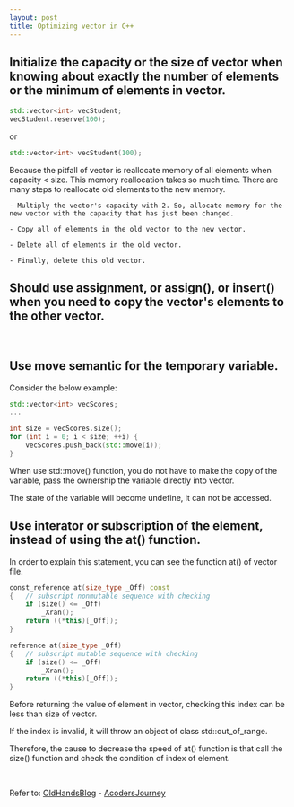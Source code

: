 ```yaml
---
layout: post
title: Optimizing vector in C++
---
```


## Initialize the capacity or the size of vector when knowing about exactly the number of elements or the minimum of elements in vector. 

```C++
std::vector<int> vecStudent;
vecStudent.reserve(100);
```

or 

```C++
std::vector<int> vecStudent(100);
```

Because the pitfall of vector is reallocate memory of all elements when capacity < size. 
This memory reallocation takes so much time. There are many steps to reallocate old elements to the new memory. 

    - Multiply the vector's capacity with 2. So, allocate memory for the new vector with the capacity that has just been changed. 
  
    - Copy all of elements in the old vector to the new vector. 
  
    - Delete all of elements in the old vector. 

    - Finally, delete this old vector. 


## Should use assignment, or assign(), or insert() when you need to copy the vector's elements to the other vector. 

<br>

## Use move semantic for the temporary variable. 

Consider the below example: 

```C++
std::vector<int> vecScores;
...

int size = vecScores.size();
for (int i = 0; i < size; ++i) {
    vecScores.push_back(std::move(i));
}
```

When use std::move() function, you do not have to make the copy of the variable, pass the ownership the variable directly into vector. 

The state of the variable will become undefine, it can not be accessed. 


## Use interator or subscription of the element, instead of using the at() function.

In order to explain this statement, you can see the function at() of vector file.

```C++
const_reference at(size_type _Off) const
{	// subscript nonmutable sequence with checking
    if (size() <= _Off)
		_Xran();
	return ((*this)[_Off]);
}

reference at(size_type _Off)
{	// subscript mutable sequence with checking
	if (size() <= _Off)
        _Xran();
	return ((*this)[_Off]);
}
```

Before returning the value of element in vector, checking this index can be less than size of vector. 

If the index is invalid, it will throw an object of class std::out_of_range.

Therefore, the cause to decrease the speed of at() function is that call the size() function and check the condition of index of element. 

<br>

Refer to: 
[OldHandsBlog](http://oldhandsblog.blogspot.com/2016/09/c-optimization-bibliography.html) - 
[AcodersJourney](http://www.acodersjourney.com/2016/11/6-tips-supercharge-cpp-11-vector-performance/)
